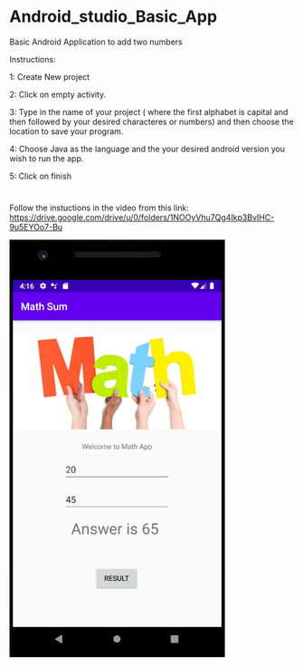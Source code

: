 # Android_studio_Basic_App
Basic Android Application to add two numbers

Instructions:

1: Create New project

2: Click on empty activity.

3: Type in the name of your project ( where the first alphabet is capital and then followed by your desired characteres or numbers) and then choose the location to save your program.

4: Choose Java as the language and the your desired android version you wish to run the app.

5: Click on finish

#

Follow the instuctions in the video from this link:
https://drive.google.com/drive/u/0/folders/1NOOyVhu7Qg4Ikp3BvIHC-9u5EYOo7-Bu


![](https://github.com/balasubramaniansanjana/Android_studio_Basic_App/blob/master/app/src/main/res/drawable/Screen.PNG)
